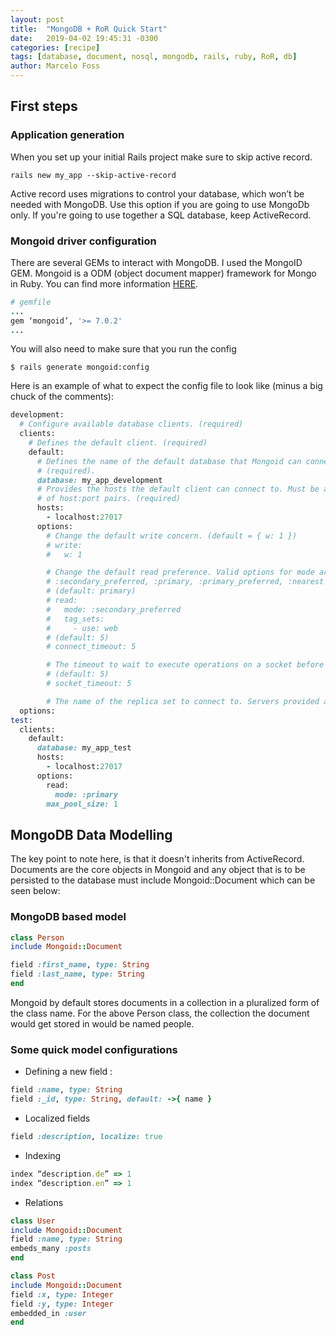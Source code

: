 ```yaml
---
layout: post
title:  "MongoDB + RoR Quick Start"
date:   2019-04-02 19:45:31 -0300
categories: [recipe]
tags: [database, document, nosql, mongodb, rails, ruby, RoR, db]
author: Marcelo Foss
---
```


## First steps

### Application generation  
When you set up your initial Rails project make sure to skip active record.
```
rails new my_app --skip-active-record
```
Active record uses migrations to control your database, which won’t be needed with MongoDB. Use this option if you are going to use MongoDb only. If you're going to use together a SQL database, keep ActiveRecord.

### Mongoid driver configuration
There are several GEMs to interact with MongoDB. I used the MongoID GEM.
Mongoid is a ODM (object document mapper) framework for Mongo in Ruby.
You can find more information [HERE](https://docs.mongodb.com/mongoid/current/).
``` ruby
# gemfile
...
gem ‘mongoid’, '>= 7.0.2'
...
```
You will also need to make sure that you run the config
```
$ rails generate mongoid:config
```
Here is an example of what to expect the config file to look like (minus a big chuck of the comments):

``` ruby
development:
  # Configure available database clients. (required)
  clients:
    # Defines the default client. (required)
    default:
      # Defines the name of the default database that Mongoid can connect to.
      # (required).
      database: my_app_development
      # Provides the hosts the default client can connect to. Must be an array
      # of host:port pairs. (required)
      hosts:
        - localhost:27017
      options:
        # Change the default write concern. (default = { w: 1 })
        # write:
        #   w: 1

        # Change the default read preference. Valid options for mode are: :secondary,
        # :secondary_preferred, :primary, :primary_preferred, :nearest
        # (default: primary)
        # read:
        #   mode: :secondary_preferred
        #   tag_sets:
        #     - use: web        
        # (default: 5)
        # connect_timeout: 5

        # The timeout to wait to execute operations on a socket before raising an error.
        # (default: 5)
        # socket_timeout: 5

        # The name of the replica set to connect to. Servers provided as seeds that do certifications
  options:
test:
  clients:
    default:
      database: my_app_test
      hosts:
        - localhost:27017
      options:
        read:
          mode: :primary
        max_pool_size: 1
```

## MongoDB Data Modelling
The key point to note here, is that it doesn't inherits from ActiveRecord. Documents are the core objects in Mongoid and any object that is to be persisted to the database must include Mongoid::Document which can be seen below:

### MongoDB based model
```ruby
class Person
include Mongoid::Document

field :first_name, type: String
field :last_name, type: String
end
```
Mongoid by default stores documents in a collection in a pluralized form of the class name. For the above Person class, the collection the document would get stored in would be named people.

### Some quick model configurations

* Defining a new field :
```ruby
field :name, type: String
field :_id, type: String, default: ->{ name }
```
* Localized fields
```ruby
field :description, localize: true
```
* Indexing
```ruby
index “description.de” => 1
index “description.en” => 1
```
* Relations  

```ruby
class User
include Mongoid::Document
field :name, type: String
embeds_many :posts
end

class Post
include Mongoid::Document
field :x, type: Integer
field :y, type: Integer
embedded_in :user
end
```
